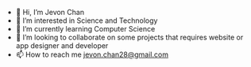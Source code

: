 - 👋 Hi, I’m Jevon Chan
- 👀 I’m interested in Science and Technology
- 🌱 I’m currently learning Computer Science
- 💞️ I’m looking to collaborate on some projects that requires website or app designer and developer
- 📫 How to reach me jevon.chan28@gmail.com

<!---
jeponchan/jeponchan is a ✨ special ✨ repository because its `README.md` (this file) appears on your GitHub profile.
You can click the Preview link to take a look at your changes.
--->

